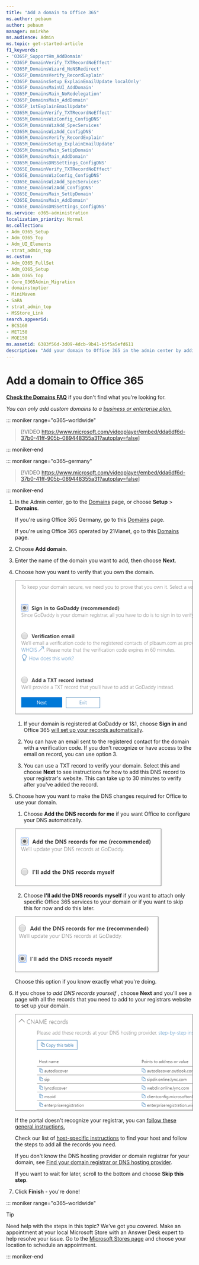 ```yaml
---
title: "Add a domain to Office 365"
ms.author: pebaum
author: pebaum
manager: mnirkhe
ms.audience: Admin
ms.topic: get-started-article
f1_keywords:
- 'O365P_SupportHm_AddDomain'
- 'O365P_DomainVerify_TXTRecordNoEffect'
- 'O365P_DomainsWizard_NoNSRedirect'
- 'O365P_DomainsVerify_RecordExplain'
- 'O365P_DomainsSetup_ExplainEmailUpdate localOnly'
- 'O365P_DomainsMainUI_AddDomain'
- 'O365P_DomainsMain_NoRedelegation'
- 'O365P_DomainsMain_AddDomain'
- 'O365P_1stExplainEmailUpdate'
- 'O365M_DomainVerify_TXTRecordNoEffect'
- 'O365M_DomainsWizConfig_ConfigDNS'
- 'O365M_DomainsWizAdd_SpecServices'
- 'O365M_DomainsWizAdd_ConfigDNS'
- 'O365M_DomainsVerify_RecordExplain'
- 'O365M_DomainsSetup_ExplainEmailUpdate'
- 'O365M_DomainsMain_SetUpDomain'
- 'O365M_DomainsMain_AddDomain'
- 'O365M_DomainsDNSSettings_ConfigDNS'
- 'O365E_DomainVerify_TXTRecordNoEffect'
- 'O365E_DomainsWizConfig_ConfigDNS'
- 'O365E_DomainsWizAdd_SpecServices'
- 'O365E_DomainsWizAdd_ConfigDNS'
- 'O365E_DomainsMain_SetUpDomain'
- 'O365E_DomainsMain_AddDomain'
- 'O365E_DomainsDNSSettings_ConfigDNS'
ms.service: o365-administration
localization_priority: Normal
ms.collection:
- Adm_O365_Setup
- Adm_O365_Top
- Adm_UI_Elements
- strat_admin_top
ms.custom:
- Adm_O365_FullSet
- Adm_O365_Setup
- Adm_O365_Top
- Core_O365Admin_Migration
- domainstoptier
- MiniMaven
- SaRA
- strat_admin_top
- MSStore_Link
search.appverid:
- BCS160
- MET150
- MOE150
ms.assetid: 6383f56d-3d09-4dcb-9b41-b5f5a5efd611
description: "Add your domain to Office 365 in the admin center by adding a DNS record at your DNS host. The setup wizard walks you through the process."
---
```


# Add a domain to Office 365

 **[Check the Domains FAQ](domains-faq.md)** if you don't find what you're looking for. 
  
 *You can only add custom domains to a [business or enterprise plan.](https://products.office.com/business/office)* 
  
::: moniker range="o365-worldwide"

> [!VIDEO https://www.microsoft.com/videoplayer/embed/dda6df6d-37b0-41ff-905b-089448355a31?autoplay=false]
  
::: moniker-end

::: moniker range="o365-germany"

> [!VIDEO https://www.microsoft.com/videoplayer/embed/dda6df6d-37b0-41ff-905b-089448355a31?autoplay=false]
  
::: moniker-end

1. In the Admin center, go to the [Domains](https://go.microsoft.com/fwlink/p/?linkid=834818) page, or choose **Setup** \> **Domains**.
    
    If you're using Office 365 Germany, go to this [Domains](https://go.microsoft.com/fwlink/p/?linkid=854615) page. 
    
    If you're using Office 365 operated by 21Vianet, go to this [Domains](https://go.microsoft.com/fwlink/p/?linkid=2007048) page. 
    
2. Choose **Add domain**.
    
3. Enter the name of the domain you want to add, then choose **Next**.
    
4. Choose how you want to verify that you own the domain.
    
    ![Choose your verification method](../media/92003868-53ed-4817-8f9b-19fdf73ac9c3.png)
  
    1. If your domain is registered at GoDaddy or 1&amp;1, choose **Sign in** and Office 365 [will set up your records automatically](../get-help-with-domains/domain-connect.md).
    
    2. You can have an email sent to the registered contact for the domain with a verification code. If you don't recognize or have access to the email on record, you can use option 3.
    
    3. You can use a TXT record to verify your domain. Select this and choose **Next** to see instructions for how to add this DNS record to your registrar's website. This can take up to 30 minutes to verify after you've added the record. 
    
5. Choose how you want to make the DNS changes required for Office to use your domain.
    
    1. Choose **Add the DNS records for me** if you want Office to configure your DNS automatically. 
    
    ![Add records for me](../media/030dc259-bd34-4a53-ab4e-c29b09c9322b.png)
  
    2. Choose **I'll add the DNS records myself** if you want to attach only specific Office 365 services to your domain or if you want to skip this for now and do this later. 
    
    ![Add records myself](../media/272f600f-5266-40c9-ac4b-d85b130abbc8.png)
  
    Choose this option if you know exactly what you're doing.
    
6. If you chose to  *add DNS records yourself*  , choose **Next** and you'll see a page with all the records that you need to add to your registrars website to set up your domain. 
    
    ![Add these records](../media/81862586-7393-4ad3-9d4e-d7183e91b1b9.png)
  
    If the portal doesn't recognize your registrar, you can [follow these general instructions.](../get-help-with-domains/create-dns-records-at-any-dns-hosting-provider.md)
    
    Check our list of [host-specific instructions](https://support.office.com/article/ae950c9e-e8d9-4108-b0cb-449156998580) to find your host and follow the steps to add all the records you need. 
    
    If you don't know the DNS hosting provider or domain registrar for your domain, see [Find your domain registrar or DNS hosting provider](../get-help-with-domains/find-your-domain-registrar.md).
    
    If you want to wait for later, scroll to the bottom and choose **Skip this step**.
    
7. Click **Finish** - you're done! 

::: moniker range="o365-worldwide"

> [!TIP]
> Need help with the steps in this topic? We’ve got you covered. Make an appointment at your local Microsoft Store with an Answer Desk expert to help resolve your issue. Go to the [Microsoft Stores page](https://go.microsoft.com/fwlink/?LinkID=2041482) and choose your location to schedule an appointment.

::: moniker-end